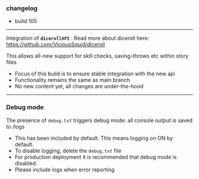 ### changelog
* build 105

-----

Integration of **`dicerollAPI`** :
Read more about diceroll here: https://github.com/ViciousSquid/diceroll

This allows all-new support for skill checks, saving-throws etc within story files

* Focus of this build is to ensure stable integration with the new api
* Functionality remains the same as main branch
* No new content yet, all changes are under-the-hood

-----

### **Debug mode** 
The presence of `debug.txt` triggers debug mode: all console output is saved to /logs

* This has been included by default. This means logging on ON by default.
* To disable logging, delete the `debug.txt` file
* For production deployment it is recommended that debug mode is disabled.
* Please include logs when error reporting
